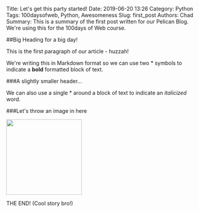 Title: Let's get this party started!
Date: 2019-06-20 13:26
Category: Python
Tags: 100daysofweb, Python, Awesomeness
Slug: first_post
Authors: Chad
Summary: This is a summary of the first post written for our Pelican Blog. We're using this for the 100days of Web course.

##Big Heading for a big day!

This is the first paragraph of our article - huzzah!

We're writing this in Markdown format so we can use two * symbols to indicate a **bold** formatted block of text.

###A slightly smaller header...

We can also use a single * around a block of text to indicate an *italicized* word.


###Let's throw an image in here

<img src="{static}/images/got.jpg" width="200">

THE END! (Cool story bro!)